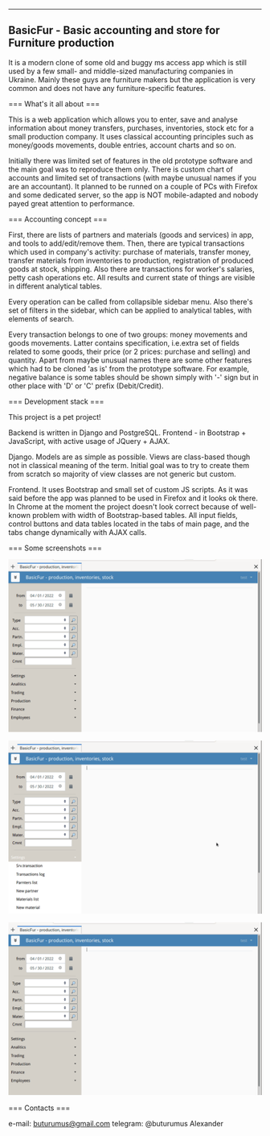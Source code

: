 
--------------------------------------------------------------
BasicFur - Basic accounting and store for Furniture production
--------------------------------------------------------------

It is a modern clone of some old and buggy ms access app which is still used by a few small- and middle-sized manufacturing companies in Ukraine. 
Mainly these guys are furniture makers but the application is very common and does not have any furniture-specific features. 


=== What's it all about ===

This is a web application which allows you to enter, save and analyse information about money transfers, purchases, inventories, stock etc for a small production company. It uses classical accounting principles such as money/goods movements, double entries, account charts and so on.

Initially there was limited set of features in the old prototype software and the main goal was to reproduce them only. There is custom chart of accounts and limited set of transactions (with maybe unusual names if you are an accountant). It planned to be runned on a couple of PCs with Firefox and some dedicated server, so the app is NOT mobile-adapted and nobody payed great attention to performance.


=== Accounting concept ===

First, there are lists of partners and materials (goods and services) in app, and tools to add/edit/remove them.
Then, there are typical transactions which used in company's activity: purchase of materials, transfer money, transfer materials from inventories to production, registration of produced goods at stock, shipping. Also there are transactions for worker's salaries, petty cash operations etc. All results and current state of things are visible in different analytical tables.

Every operation can be called from collapsible sidebar menu.
Also there's set of filters in the sidebar, which can be applied to analytical tables, with elements of search.  

Every transaction belongs to one of two groups: money movements and goods movements. Latter contains specification, i.e.extra set of fields related to some goods, their price (or 2 prices: purchase and selling) and quantity. 
Apart from maybe unusual names there are some other features which had to be cloned 'as is' from the prototype software. For example, negative balance is some tables should be shown simply with '-' sign but in other place with 'D' or 'C' prefix (Debit/Credit). 


=== Development stack ===

This project is a pet project!

Backend is written in Django and PostgreSQL.
Frontend - in Bootstrap + JavaScript, with active usage of JQuery + AJAX.

Django.
Models are as simple as possible.
Views are class-based though not in classical meaning of the term. Initial goal was to try to create them from scratch so majority of view classes are not generic but custom.  

Frontend.
It uses Bootstrap and small set of custom JS scripts. As it was said before the app was planned to be used in Firefox and it looks ok there. In Chrome at the moment the project doesn't look correct because of well-known problem with width of Bootstrap-based tables.
All input fields, control buttons and data tables located in the tabs of main page, and the tabs change dynamically with AJAX calls. 


=== Some screenshots ===

![Animated GIF 01...](/screenshots/01.gif?raw=true)

![Animated GIF 02...](/screenshots/02.gif?raw=true)

![Animated GIF 03...](/screenshots/03.gif?raw=true)


=== Contacts ===

e-mail:   buturumus@gmail.com
telegram: @buturumus
Alexander


